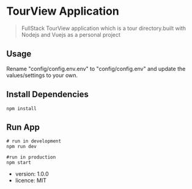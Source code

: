 # TourView Application

> FullStack TourView application which is a tour directory.built with Nodejs and Vuejs as a personal project


## Usage

Rename "config/config.env.env" to "config/config.env" and update the values/settings to your own.

## Install Dependencies

```
npm install
```

## Run App

```
# run in development
npm run dev

#run in production
npm start
```

- version: 1.0.0
- licence: MIT
